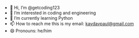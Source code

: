 - 👋 Hi, I’m @getcoding123
- 👀 I’m interested in coding and engineering
- 🌱 I’m currently learning Python
- 📫 How to reach me this is my email: kaydavpaul@gmail.com
- 😄 Pronouns: he/him

<!---
getcoding123/getcoding123 is a ✨ special ✨ repository because its `README.md` (this file) appears on your GitHub profile.
You can click the Preview link to take a look at your changes.
--->
